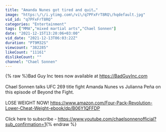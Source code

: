 ```yaml
---
title: "Amanda Nunes got tired and quit…"
image: "https:\/\/i.ytimg.com\/vi\/q7PFxFrT8RQ\/hqdefault.jpg"
vid_id: "q7PFxFrT8RQ"
categories: "Entertainment"
tags: ["MMA","mixed martial arts","Chael Sonnen"]
date: "2021-12-15T13:20:06+03:00"
vid_date: "2021-12-13T06:03:22Z"
duration: "PT9M32S"
viewcount: "382285"
likeCount: "11161"
dislikeCount: ""
channel: "Chael Sonnen"
---
```

{% raw %}Bad Guy Inc tees now available at <a rel="nofollow" target="blank" href="https://BadGuyInc.com">https://BadGuyInc.com</a><br /><br />Chael Sonnen talks UFC 269 title fight Amanda Nunes vs Julianna Peña on this episode of Beyond the Fight.<br /><br />LOSE WEIGHT NOW! <a rel="nofollow" target="blank" href="https://www.amazon.com/Four-Pack-Revolution-Lower-Cheat-Weight-ebook/dp/B06Y1QFFDP">https://www.amazon.com/Four-Pack-Revolution-Lower-Cheat-Weight-ebook/dp/B06Y1QFFDP</a><br /><br />Click here to subscribe - <a rel="nofollow" target="blank" href="https://www.youtube.com/chaelsonnenofficial?sub_confirmation=1">https://www.youtube.com/chaelsonnenofficial?sub_confirmation=1</a>{% endraw %}
